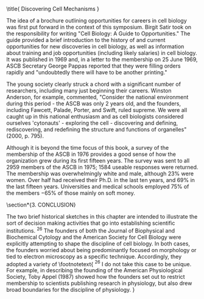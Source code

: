 \title{
Discovering Cell Mechanisms
}

The idea of a brochure outlining opportunities for careers in cell biology was first put forward in the context of this symposium. Birgit Satir took on the responsibility for writing "Cell Biology: A Guide to Opportunities." The guide provided a brief introduction to the history of and current opportunities for new discoveries in cell biology, as well as information about training and job opportunities (including likely salaries) in cell biology. It was published in 1969 and, in a letter to the membership on 25 June 1969, ASCB Secretary George Pappas reported that they were filling orders rapidly and "undoubtedly there will have to be another printing."

The young society clearly struck a chord with a significant number of researchers, including many just beginning their careers. Winston Anderson, for example, commented, "Consider the national environment during this period - the ASCB was only 2 years old, and the founders, including Fawcett, Palade, Porter, and Swift, ruled supreme. We were all caught up in this national enthusiasm and as cell biologists considered ourselves 'cytonauts' - exploring the cell - discovering and defining, rediscovering, and redefining the structure and functions of organelles" (2000, p. 795).

Although it is beyond the time focus of this book, a survey of the membership of the ASCB in 1976 provides a good sense of how the organization grew during its first fifteen years. The survey was sent to all 2959 members of the ASCB in 1975; 1584 useable responses were returned. The membership was overwhelmingly white and male, although $23 \%$ were women. Over half had received their Ph.D. in the last ten years, and $69 \%$ in the last fifteen years. Universities and medical schools employed $75 \%$ of the members $-65 \%$ of those mainly on soft money.

\section*{3. CONCLUSION}

The two brief historical sketches in this chapter are intended to illustrate the sort of decision making activities that go into establishing scientific institutions. ${ }^{26}$ The founders of both the Journal of Biophysical and Biochemical Cytology and the American Society for Cell Biology were explicitly attempting to shape the discipline of cell biology. In both cases, the founders worried about being predominantly focused on morphology or tied to electron microscopy as a specific technique. Accordingly, they adopted a variety of
\footnotetext{
${ }^{26}$ I do not take this case to be unique. For example, in describing the founding of the American Physiological Society, Toby Appel (1987) showed how the founders set out to restrict membership to scientists publishing research in physiology, but also drew broad boundaries for the discipline of physiology.
}